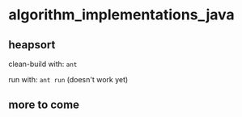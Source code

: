 # algorithm_implementations_java

## heapsort
clean-build with: `ant`

run with: `ant run` (doesn't work yet)

## more to come
